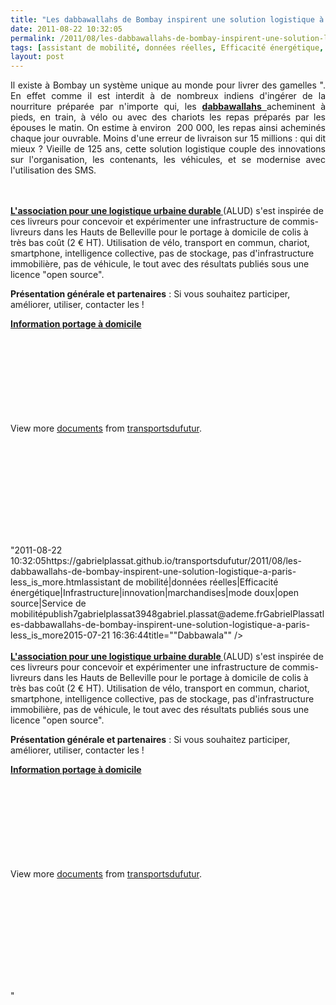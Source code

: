 ```yaml
---
title: "Les dabbawallahs de Bombay inspirent une solution logistique à Paris  #Less_is_more"
date: 2011-08-22 10:32:05
permalink: /2011/08/les-dabbawallahs-de-bombay-inspirent-une-solution-logistique-a-paris-less_is_more.html
tags: [assistant de mobilité, données réelles, Efficacité énergétique, Infrastructure, innovation, marchandises, mode doux, open source, Service de mobilité]
layout: post
---
```


<div id="watch-description-text"> <p id="eow-description" style="text-align: justify;">Il existe à Bombay un système unique au monde pour livrer des  gamelles ". En effet comme il est interdit à de nombreux indiens d'ingérer de la nourriture préparée par n'importe qui, les <strong><a href=""http://en.wikipedia.org/wiki/Dabbawala"" target=""_self"">dabbawallahs </a></strong>acheminent à pieds, en train, à vélo ou avec des chariots les repas préparés par les épouses le matin. On estime à environ  200 000, les repas ainsi acheminés chaque jour ouvrable. Moins d'une erreur de livraison sur 15 millions : qui dit mieux ? Vieille de 125 ans, cette solution logistique couple des innovations sur l'organisation, les contenants, les véhicules, et se modernise avec l'utilisation des SMS.</p> <p style=""text-align: justify><a href="https://gabrielplassat.github.io/transportsdufutur/wp-content/uploads/sites/6/old/6a0120a66d2ad4970b015390e51a4a970b-800wi.jpg"" rel=""lightbox""><img rel=""lightbox[]"" alt=""Dabbawala"" class=""asset  asset-image at-xid-6a0120a66d2ad4970b015390e51a4a970b"" src=""/wp-content/uploads/sites/6/old/6a0120a66d2ad4970b015390e51a4a970b-500wi.jpg"" style=""display: block margin-left: auto margin-right: auto title=""Dabbawala"" /></a> <br /> <br /><strong><a href=""http://alud.fr/"" target=""_self"">L'association pour une logistique urbaine durable </a></strong>(ALUD) s'est inspirée de ces livreurs pour concevoir et expérimenter une infrastructure de commis-livreurs dans les Hauts de Belleville pour le portage à domicile de colis à très bas coût (2 € HT). Utilisation de vélo, transport en commun, chariot, smartphone, intelligence collective, pas de stockage, pas d'infrastructure immobilière, pas de véhicule, le tout avec des résultats publiés sous une licence "open source". </p> <p style=""text-align: justify><strong>Présentation générale et partenaires</strong> : Si vous souhaitez participer, améliorer, utiliser, contacter les ! </p></div>  <!--more-->    <div id=""__ss_8956351"" style=""width: 477px><strong style=""display: block margin: 12px 0 4px><a href=""http://www.slideshare.net/transportsdufutur/information-portage-domicile"" title=""Information portage à domicile"">Information portage à domicile</a></strong> <object data=""http://static.slidesharecdn.com/swf/doc_player.swf?doc=informationportagedomicile-110822032420-phpapp02&stripped_title=information-portage-domicile&userName=transportsdufutur"" height=""510"" id=""__sse8956351"" type=""application/x-shockwave-flash"" width=""477""> <param name=""allowFullScreen"" value=""true"" /> <param name=""allowScriptAccess"" value=""always"" /> <param name=""src"" value=""http://static.slidesharecdn.com/swf/doc_player.swf?doc=informationportagedomicile-110822032420-phpapp02&stripped_title=information-portage-domicile&userName=transportsdufutur"" /> <param name=""name"" value=""__sse8956351"" /> <param name=""allowfullscreen"" value=""true"" /> </object> <div style=""padding: 5px 0 12px>View more <a href=""http://www.slideshare.net/"">documents</a> from <a href=""http://www.slideshare.net/transportsdufutur"">transportsdufutur</a>.</div> </div> <p><iframe frameborder=""0"" height=""345"" src=""http://www.youtube.com/embed/q3XLFKWqMiw"" width=""560""></iframe></p>"2011-08-22 10:32:05https://gabrielplassat.github.io/transportsdufutur/2011/08/les-dabbawallahs-de-bombay-inspirent-une-solution-logistique-a-paris-less_is_more.htmlassistant de mobilité|données réelles|Efficacité énergétique|Infrastructure|innovation|marchandises|mode doux|open source|Service de mobilitépublish7gabrielplassat3948gabriel.plassat@ademe.frGabrielPlassatles-dabbawallahs-de-bombay-inspirent-une-solution-logistique-a-paris-less_is_more2015-07-21 16:36:44title=""Dabbawala"" /></a> <br /> <br /><strong><a href=""http://alud.fr/"" target=""_self"">L'association pour une logistique urbaine durable </a></strong>(ALUD) s'est inspirée de ces livreurs pour concevoir et expérimenter une infrastructure de commis-livreurs dans les Hauts de Belleville pour le portage à domicile de colis à très bas coût (2 € HT). Utilisation de vélo, transport en commun, chariot, smartphone, intelligence collective, pas de stockage, pas d'infrastructure immobilière, pas de véhicule, le tout avec des résultats publiés sous une licence "open source". </p> <p style=""text-align: justify><strong>Présentation générale et partenaires</strong> : Si vous souhaitez participer, améliorer, utiliser, contacter les ! </p></div>  <!--more-->    <div id=""__ss_8956351"" style=""width: 477px><strong style=""display: block><a href=""http://www.slideshare.net/transportsdufutur/information-portage-domicile"" title=""Information portage à domicile"">Information portage à domicile</a></strong> <object data=""http://static.slidesharecdn.com/swf/doc_player.swf?doc=informationportagedomicile-110822032420-phpapp02&stripped_title=information-portage-domicile&userName=transportsdufutur"" height=""510"" id=""__sse8956351"" type=""application/x-shockwave-flash"" width=""477""> <param name=""allowFullScreen"" value=""true"" /> <param name=""allowScriptAccess"" value=""always"" /> <param name=""src"" value=""http://static.slidesharecdn.com/swf/doc_player.swf?doc=informationportagedomicile-110822032420-phpapp02&stripped_title=information-portage-domicile&userName=transportsdufutur"" /> <param name=""name"" value=""__sse8956351"" /> <param name=""allowfullscreen"" value=""true"" /> </object> <div style=""padding: 5px 0 12px>View more <a href=""http://www.slideshare.net/"">documents</a> from <a href=""http://www.slideshare.net/transportsdufutur"">transportsdufutur</a>.</div> </div> <p><iframe frameborder=""0"" height=""345"" src=""http://www.youtube.com/embed/q3XLFKWqMiw"" width=""560""></iframe></p>"
